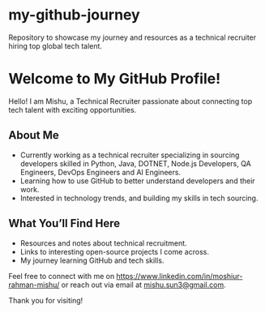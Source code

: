 # my-github-journey
Repository to showcase my journey and resources as a technical recruiter hiring top global tech talent.
# Welcome to My GitHub Profile!

Hello! I am Mishu, a Technical Recruiter passionate about connecting top tech talent with exciting opportunities.

## About Me
- Currently working as a technical recruiter specializing in sourcing developers skilled in Python, Java, DOTNET, Node.js Developers, QA Engineers, DevOps Engineers and AI Engineers.
- Learning how to use GitHub to better understand developers and their work.
- Interested in technology trends, and building my skills in tech sourcing.

## What You’ll Find Here
- Resources and notes about technical recruitment.
- Links to interesting open-source projects I come across.
- My journey learning GitHub and tech skills.

Feel free to connect with me on https://www.linkedin.com/in/moshiur-rahman-mishu/ or reach out via email at mishu.sun3@gmail.com.

Thank you for visiting!

